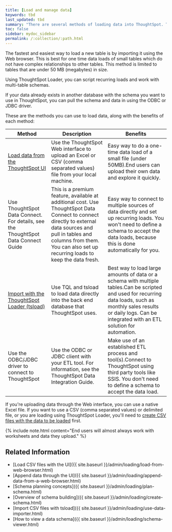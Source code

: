 ```yaml
---
title: [Load and manage data]
keywords: tbd
last_updated: tbd
summary: "There are several methods of loading data into ThoughtSpot. This section describes each method and why you might choose it above the others. Consider setting up data-cleansing tasks alongside data-load tasks to make the most of your ThoughtSpot cluster's capacity"
toc: false
sidebar: mydoc_sidebar
permalink: /:collection/:path.html
---
```

The fastest and easiest way to load a new table is by importing it using the Web
browser. This is best for one time data loads of small tables which do not have
complex relationships to other tables. This method is limited to tables that are
under 50 MB (megabytes) in size.

Using ThoughtSpot Loader, you can script recurring loads and work with
multi-table schemas.

If your data already exists in another database with the schema you want to use
in ThoughtSpot, you can pull the schema and data in using the ODBC or JDBC
driver.

These are the methods you can use to load data, along with the benefits of each method:

|Method|Description|Benefits|
|------|-----------|--------|
|[Load data from the ThoughtSpot UI](load-from-web-browser.html#)|Use the ThoughtSpot Web interface to upload an Excel or CSV (comma separated values) file from your local machine.|Easy way to do a one-time data load of a small file (under 50MB).End users can upload their own data and explore it quickly.|
|Use ThoughtSpot Data Connect. For details, see the ThoughtSpot Data Connect Guide|This is a premium feature, available at additional cost. Use ThoughtSpot Data Connect to connect directly to external data sources and pull in tables and columns from them. You can also set up recurring loads to keep the data fresh.|Easy way to connect to multiple sources of data directly and set up recurring loads. You won't need to define a schema to accept the data loads, because this is done automatically for you.|
|[Import with the ThoughtSpot Loader (tsload)](use-data-importer.html#)|Use TQL and tsload to load data directly into the back end database that ThoughtSpot uses.|Best way to load large amounts of data or a schema with multiple tables.Can be scripted and used for recurring data loads, such as monthly sales results or daily logs. Can be integrated with an ETL solution for automation.|
|Use the ODBC/JDBC driver to connect to ThoughtSpot|Use the ODBC or JDBC client with your ETL tool. For information, see the ThoughtSpot Data Integration Guide.|Make use of an established ETL process and tool(s).Connect to ThoughtSpot using third party tools like SSIS. You don't need to define a schema to accept the data load.|

If you're uploading data through the Web interface, you can use a native Excel
file. If you want to use a CSV (comma separated values) or delimited file, or
you are loading using ThoughtSpot Loader, you'll need to
[create CSV files with the data to be loaded](load-from-web-browser.html#create-a-csv-file) first.

{% include note.html content="End users will almost always work with worksheets and data they upload." %}

## Related Information

-   [Load CSV files with the UI]({{ site.baseurl }}/admin/loading/load-from-web-browser.html)  
-   [Append data through the UI]({{ site.baseurl }}/admin/loading/append-data-from-a-web-browser.html)  
-   [Schema planning concepts]({{ site.baseurl }}/admin/loading/plan-schema.html)  
-   [Overview of schema building]({{ site.baseurl }}/admin/loading/create-schema.html)  
-   [Import CSV files with tsload]({{ site.baseurl }}/admin/loading/use-data-importer.html)  
-   [How to view a data schema]({{ site.baseurl }}/admin/loading/schema-viewer.html)  
